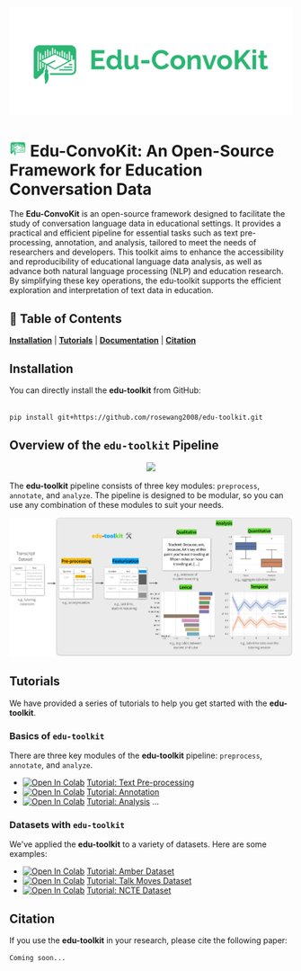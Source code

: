 
![image](assets/full_logo.png)
<h1><img src="assets/logo.png" height="30" /> Edu-ConvoKit: An Open-Source Framework for Education Conversation Data </h1>

The **Edu-ConvoKit** is an open-source framework designed to facilitate the study of conversation language data in educational settings.
It provides a practical and efficient pipeline for essential tasks such as text pre-processing, annotation, and analysis, tailored to meet the needs of researchers and developers.
This toolkit aims to enhance the accessibility and reproducibility of educational language data analysis, as well as advance both natural language processing (NLP) and education research.
By simplifying these key operations, the edu-toolkit supports the efficient exploration and interpretation of text data in education.

## 📖 Table of Contents
[**Installation**](#installation) | [**Tutorials**](#tutorials) | [**Documentation**](https://edu-toolkit.readthedocs.io/en/latest/) | [**Citation**](#citation)

## Installation

<!-- New user registration is down -- so we'll have to wait on this for now
You can install the **edu-toolkit** using `pip`:

```bash
pip install edu-toolkit
``` -->

You can directly install the **edu-toolkit** from GitHub:

```bash

pip install git+https://github.com/rosewang2008/edu-toolkit.git

```

## Overview of the `edu-toolkit` Pipeline

<p align="center">
  <img src="assets/overview.png" width="600"/>
</p>


The **edu-toolkit** pipeline consists of three key modules: `preprocess`, `annotate`, and `analyze`.
The pipeline is designed to be modular, so you can use any combination of these modules to suit your needs.

<!-- Image -->
<p align="center">
  <img src="assets/main_figure.png"/>
</p>

## Tutorials

We have provided a series of tutorials to help you get started with the **edu-toolkit**.

### Basics of `edu-toolkit`

There are three key modules of the **edu-toolkit** pipeline: `preprocess`, `annotate`, and `analyze`.

* [![Open In Colab](https://colab.research.google.com/assets/colab-badge.svg)][textcolab] [Tutorial: Text Pre-processing][textcolab]
* [![Open In Colab](https://colab.research.google.com/assets/colab-badge.svg)][annotationcolab] [Tutorial: Annotation][annotationcolab]
* [![Open In Colab](https://colab.research.google.com/assets/colab-badge.svg)][analyzecolab] [Tutorial: Analysis][analyzecolab]
...

### Datasets with `edu-toolkit`

We've applied the **edu-toolkit** to a variety of datasets. Here are some examples:
* [![Open In Colab](https://colab.research.google.com/assets/colab-badge.svg)][ambercolab] [Tutorial: Amber Dataset][ambercolab]
* [![Open In Colab](https://colab.research.google.com/assets/colab-badge.svg)][talkmovescolab] [Tutorial: Talk Moves Dataset][talkmovescolab]
* [![Open In Colab](https://colab.research.google.com/assets/colab-badge.svg)][nctecolab] [Tutorial: NCTE Dataset][nctecolab]

## Citation

If you use the **edu-toolkit** in your research, please cite the following paper:

```
Coming soon...
```

[textcolab]: https://colab.research.google.com/drive/1a-EwYwkNYHSNcNThNTXe6DNpsis0bpQK
[annotationcolab]: https://colab.research.google.com/drive/1rBwEctFtmQowZHxralH2OGT5uV0zRIQw 
[analyzecolab]: https://colab.research.google.com/drive/1xfrq5Ka3FZH7t9l87u4sa_oMlmMvuTfe 
[ambercolab]: https://colab.research.google.com/drive/1Q3anUPcemMils4cz2gwEwDdKCjEdm6T9 
[talkmovescolab]: https://colab.research.google.com/drive/1qt_S3GjxIwXk6ONztbYAHeX8WHy1uxDd 
[nctecolab]: https://colab.research.google.com/drive/1k3fn6uY4QRMtPUZN6hpMd6o-0g7fYotg 
